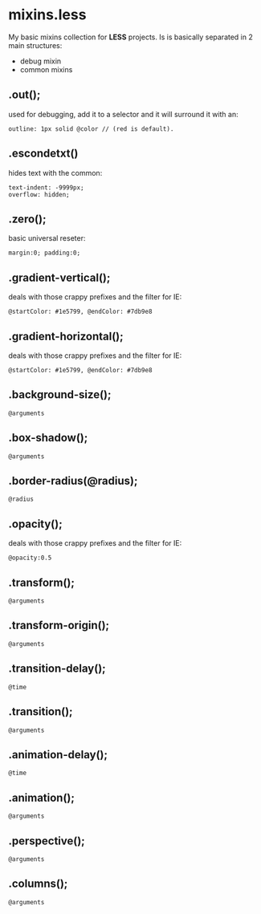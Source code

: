 mixins.less
===========

My basic mixins collection for **LESS** projects. Is is basically separated in 2 main structures:

- debug mixin
- common mixins


.out();
--
used for debugging, add it to a selector and it will surround it with an:
    
    outline: 1px solid @color // (red is default).

.escondetxt()
--
hides text with the common:

    text-indent: -9999px;
    overflow: hidden;

.zero();
--
basic universal reseter:

    margin:0; padding:0;

.gradient-vertical();
--
deals with those crappy prefixes and the filter for IE:

    @startColor: #1e5799, @endColor: #7db9e8
    
.gradient-horizontal();
--
deals with those crappy prefixes and the filter for IE:

    @startColor: #1e5799, @endColor: #7db9e8

.background-size();
--

    @arguments

.box-shadow();
--

    @arguments
    
.border-radius(@radius);
--

    @radius
    
.opacity();
--
deals with those crappy prefixes and the filter for IE:

    @opacity:0.5

.transform();
--

    @arguments
        
.transform-origin();
--

    @arguments

.transition-delay();
--

    @time
    
.transition();
--

    @arguments

.animation-delay();
--

    @time
    
.animation();
--

    @arguments
        
.perspective();
--

    @arguments 

.columns();
--

    @arguments 